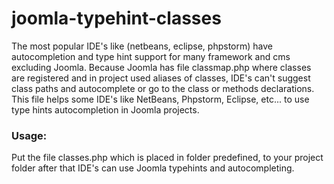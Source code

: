 # joomla-typehint-classes
The most popular IDE's like (netbeans, eclipse, phpstorm) have autocompletion and type hint support for many framework and cms excluding Joomla. Because Joomla has file classmap.php where classes are registered and in project used aliases of classes, IDE's can't suggest class paths and autocomplete or go to the class or methods declarations.
This file helps some IDE's like NetBeans, Phpstorm, Eclipse, etc... to use type hints autocompletion in Joomla projects.


### Usage:

Put the file classes.php which is placed in folder predefined, to your project folder after that IDE's can use Joomla typehints and autocompleting.

